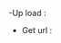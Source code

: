 -Up load :
  <!-- let uploadUri =
      Platform.OS === 'ios' ? info.gplx1.replace('file://', '') : info.gplx1;
    storage()
      .ref('anh1')
      .putFile(uploadUri)
      .then((snapshot) => {
        console.log('Anh 1 has been successfully uploaded.');
      })
      .catch((e) => console.log('uploading image error => ', e)); -->
- Get url :
    <!-- const url = await storage().ref('anh1').getDownloadURL(); -->
